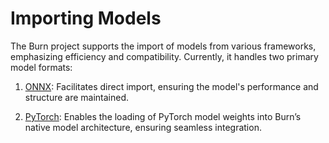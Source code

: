 # Importing Models

The Burn project supports the import of models from various frameworks, emphasizing efficiency and
compatibility. Currently, it handles two primary model formats:

1. [ONNX](./onnx-model): Facilitates direct import, ensuring the model's performance and structure
   are maintained.

2. [PyTorch](./pytorch-model): Enables the loading of PyTorch model weights into Burn’s native model
   architecture, ensuring seamless integration.
